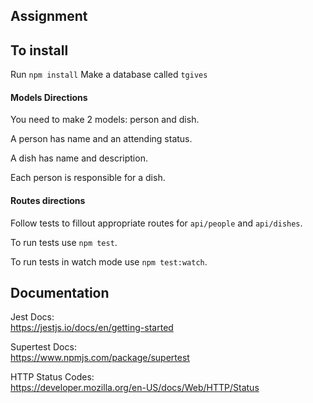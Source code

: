 ## Assignment

## To install

Run `npm install`
Make a database called `tgives`

#### Models Directions

You need to make 2 models: person and dish.

A person has name and an attending status. 

A dish has name and description.

Each person is responsible for a dish.

#### Routes directions

Follow tests to fillout appropriate routes for `api/people` and `api/dishes`.

To run tests use `npm test`.

To run tests in watch mode use `npm test:watch`.

## Documentation

Jest Docs:  
https://jestjs.io/docs/en/getting-started

Supertest Docs:  
https://www.npmjs.com/package/supertest

HTTP Status Codes:  
https://developer.mozilla.org/en-US/docs/Web/HTTP/Status
